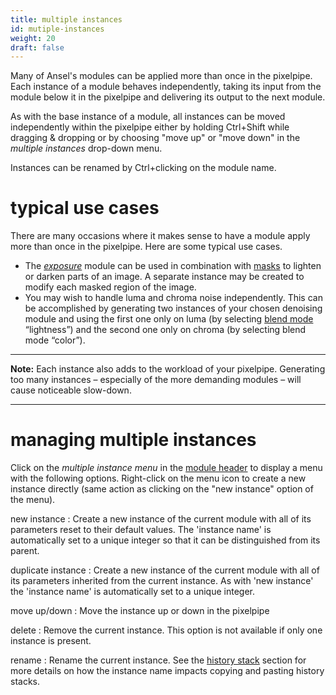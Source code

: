 ```yaml
---
title: multiple instances
id: mutiple-instances
weight: 20
draft: false
---
```


Many of Ansel's modules can be applied more than once in the pixelpipe. Each instance of a module behaves independently, taking its input from the module below it in the pixelpipe and delivering its output to the next module.

As with the base instance of a module, all instances can be moved independently within the pixelpipe either by holding Ctrl+Shift while dragging & dropping or by choosing "move up" or "move down" in the _multiple instances_ drop-down menu.

Instances can be renamed by Ctrl+clicking on the module name.

# typical use cases

There are many occasions where it makes sense to have a module apply more than once in the pixelpipe. Here are some typical use cases.

 - The [_exposure_](../../../module-reference/processing-modules/exposure.md) module can be used in combination with [masks](../masking-and-blending/masks/_index.md) to lighten or darken parts of an image. A separate instance may be created to modify each masked region of the image.
- You may wish to handle luma and chroma noise independently. This can be accomplished by generating two instances of your chosen denoising module and using the first one only on luma (by selecting [blend mode](../masking-and-blending/blend-modes.md) “lightness”) and the second one only on chroma (by selecting blend mode “color”).

---

**Note:** Each instance also adds to the workload of your pixelpipe. Generating too many instances – especially of the more demanding modules – will cause noticeable slow-down.

---

# managing multiple instances

Click on the _multiple instance menu_ in the [module header](./module-header.md) to display a menu with the following options. Right-click on the menu icon to create a new instance directly (same action as clicking on the "new instance" option of the menu).

new instance
: Create a new instance of the current module with all of its parameters reset to their default values. The 'instance name' is automatically set to a unique integer so that it can be distinguished from its parent.

duplicate instance
: Create a new instance of the current module with all of its parameters inherited from the current instance. As with 'new instance' the 'instance name' is automatically set to a unique integer.

move up/down
: Move the instance up or down in the pixelpipe

delete
: Remove the current instance. This option is not available if only one instance is present.

rename
: Rename the current instance. See the [history stack](../../../module-reference/utility-modules/lighttable/history-stack.md) section for more details on how the instance name impacts copying and pasting history stacks.
